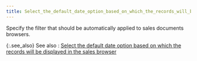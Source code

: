 ```yaml
---
title: Select_the_default_date_option_based_on_which_the_records_will_be_displayed_in_the_sales_browser_1
---
```



Specify the filter that should  be automatically applied to sales documents browsers.


{:.see_also}
See also
: [Select  the default date option based on which the records will be displayed in  the sales browser](JavaScript:RelatedTopics1.Click())<!--Metadata type="DesignerControl" startspan
<object CLASSID="clsid:ADB880A6-D8FF-11CF-9377-00AA003B7A11"
	ID=RelatedTopics1
	TYPE="application/x-oleobject">
</object>-->

<object classid="clsid:ADB880A6-D8FF-11CF-9377-00AA003B7A11" id="RelatedTopics1" type="application/x-oleobject"> 
 <param name="Command" value="Related Topics">
<param name="Window" value="second">
<param name="Item1" value="Select the 
default date option based on which the records will be displayed in the sales browser;{{site.bp_chm}}/misc/select_the_default_date_option_based_on_which_the_records_will_be_displayed_in_the_sales_browser.html">
</object><!--Metadata type="DesignerControl" endspan-->
